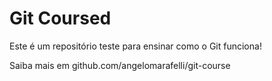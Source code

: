 # Git Coursed

Este é um repositório teste para ensinar como o Git funciona!

Saiba mais em github.com/angelomarafelli/git-course
